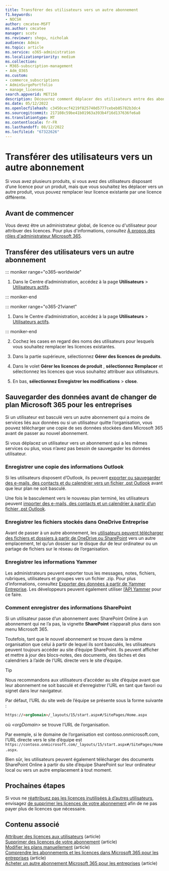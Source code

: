```yaml
---
title: Transférer des utilisateurs vers un autre abonnement
f1.keywords:
- NOCSH
author: cmcatee-MSFT
ms.author: cmcatee
manager: scotv
ms.reviewer: shegu, nicholak
audience: Admin
ms.topic: article
ms.service: o365-administration
ms.localizationpriority: medium
ms.collection:
- M365-subscription-management
- Adm_O365
ms.custom:
- commerce_subscriptions
- AdminSurgePortfolio
- manage_licenses
search.appverid: MET150
description: Découvrez comment déplacer des utilisateurs entre des abonnements.
ms.date: 05/12/2022
ms.openlocfilehash: c3450cecf4219f825740d5777cebeb05782b3dc4
ms.sourcegitcommit: 217108c59be41b01963a393b4f16d137636fe6a8
ms.translationtype: MT
ms.contentlocale: fr-FR
ms.lasthandoff: 08/12/2022
ms.locfileid: "67322626"
---
```

# <a name="move-users-to-a-different-subscription"></a>Transférer des utilisateurs vers un autre abonnement

Si vous avez plusieurs produits, si vous avez des utilisateurs disposant d’une licence pour un produit, mais que vous souhaitez les déplacer vers un autre produit, vous pouvez remplacer leur licence existante par une licence différente.

## <a name="before-you-begin"></a>Avant de commencer

Vous devez être un administrateur global, de licence ou d'utilisateur pour attribuer des licences. Pour plus d'informations, consultez [À propos des rôles d'administrateur Microsoft 365](../../admin/add-users/about-admin-roles.md).

## <a name="move-users-to-a-different-subscription"></a>Transférer des utilisateurs vers un autre abonnement

::: moniker range="o365-worldwide"

1. Dans le Centre d’administration, accédez à la page **Utilisateurs** \> <a href="https://go.microsoft.com/fwlink/p/?linkid=834822" target="_blank">Utilisateurs actifs</a>.

::: moniker-end

::: moniker range="o365-21vianet"

 1. Dans le Centre d’administration, accédez à la page **Utilisateurs** \> <a href="https://go.microsoft.com/fwlink/p/?linkid=850628" target="_blank">Utilisateurs actifs</a>.

::: moniker-end

2. Cochez les cases en regard des noms des utilisateurs pour lesquels vous souhaitez remplacer les licences existantes.

3. Dans la partie supérieure, sélectionnez **Gérer des licences de produits**.

4. Dans le volet **Gérer les licences de produit** , **sélectionnez Remplacer**  et sélectionnez les licences que vous souhaitez attribuer aux utilisateurs.

5. En bas, **sélectionnez Enregistrer les modifications** \> **close**.

## <a name="back-up-data-before-switching-microsoft-365-for-business-plans"></a>Sauvegarder des données avant de changer de plan Microsoft 365 pour les entreprises

Si un utilisateur est basculé vers un autre abonnement qui a moins de services liés aux données ou si un utilisateur quitte l’organisation, vous pouvez télécharger une copie de ses données stockées dans Microsoft 365 avant de passer au nouvel abonnement.

Si vous déplacez un utilisateur vers un abonnement qui a les mêmes services ou plus, vous n’avez pas besoin de sauvegarder les données utilisateur.
  
### <a name="save-a-copy-of-outlook-information"></a>Enregistrer une copie des informations Outlook

Si les utilisateurs disposent d’Outlook, ils peuvent [exporter ou sauvegarder des e-mails, des contacts et du calendrier vers un fichier .pst Outlook](https://support.microsoft.com/office/14252b52-3075-4e9b-be4e-ff9ef1068f91) avant que leur plan ne soit basculé.
  
Une fois le basculement vers le nouveau plan terminé, les utilisateurs peuvent [importer des e-mails, des contacts et un calendrier à partir d’un fichier .pst Outlook](https://support.microsoft.com/office/431a8e9a-f99f-4d5f-ae48-ded54b3440ac).
  
### <a name="save-files-stored-in-onedrive-for-business"></a>Enregistrer les fichiers stockés dans OneDrive Entreprise

Avant de passer à un autre abonnement, les [utilisateurs peuvent télécharger des fichiers et dossiers à partir de OneDrive ou SharePoint](https://support.microsoft.com/office/5c7397b7-19c7-4893-84fe-d02e8fa5df05) vers un autre emplacement, tel qu’un dossier sur le disque dur de leur ordinateur ou un partage de fichiers sur le réseau de l’organisation.
  
### <a name="save-yammer-information"></a>Enregistrer les informations Yammer

Les administrateurs peuvent exporter tous les messages, notes, fichiers, rubriques, utilisateurs et groupes vers un fichier .zip. Pour plus d’informations, consultez [Exporter des données à partir de Yammer Entreprise](/yammer/manage-security-and-compliance/export-yammer-enterprise-data). Les développeurs peuvent également utiliser [l’API Yammer](https://go.microsoft.com/fwlink/p/?linkid=842495) pour ce faire.
  
### <a name="how-to-save-sharepoint-information"></a>Comment enregistrer des informations SharePoint

Si un utilisateur passe d’un abonnement avec SharePoint Online à un abonnement qui ne l’a pas, la vignette **SharePoint** n’apparaît plus dans son menu Microsoft 365.
  
Toutefois, tant que le nouvel abonnement se trouve dans la même organisation que celui à partir de lequel ils sont basculés, les utilisateurs peuvent toujours accéder au site d’équipe SharePoint. Ils peuvent afficher et mettre à jour des blocs-notes, des documents, des tâches et des calendriers à l’aide de l’URL directe vers le site d’équipe.
  
> [!TIP]
> Nous recommandons aux utilisateurs d’accéder au site d’équipe avant que leur abonnement ne soit basculé et d’enregistrer l’URL en tant que favori ou signet dans leur navigateur.
  
Par défaut, l’URL du site web de l’équipe se présente sous la forme suivante :
  
```html
https://<orgDomain>/_layouts/15/start.aspx#/SitePages/Home.aspx
```

où  _\<orgDomain\>_ se trouve l’URL de l’organisation.
  
Par exemple, si le domaine de l’organisation est contoso.onmicrosoft.com, l’URL directe vers le site d’équipe est `https://contoso.onmicrosoft.com/_layouts/15/start.aspx#/SitePages/Home.aspx`.
  
Bien sûr, les utilisateurs peuvent également télécharger des documents SharePoint Online à partir du site d’équipe SharePoint sur leur ordinateur local ou vers un autre emplacement à tout moment.

## <a name="next-steps"></a>Prochaines étapes

Si vous ne [réattribuez pas les licences inutilisées à d’autres utilisateurs](../../managed-desktop/get-started/assign-licenses.md), envisagez [de supprimer les licences de votre abonnement](../../commerce/licenses/buy-licenses.md) afin de ne pas payer plus de licences que nécessaire.

## <a name="related-content"></a>Contenu associé

[Attribuer des licences aux utilisateurs](../../admin/manage/assign-licenses-to-users.md) (article)\
[Supprimer des licences de votre abonnement](../licenses/buy-licenses.md) (article)\
[Modifier les plans manuellement](change-plans-manually.md) (article)\
[Comprendre les abonnements et les licences dans Microsoft 365 pour les entreprises](../licenses/subscriptions-and-licenses.md) (article)\
[Acheter un autre abonnement Microsoft 365 pour les entreprises](../try-or-buy-microsoft-365.md) (article)
